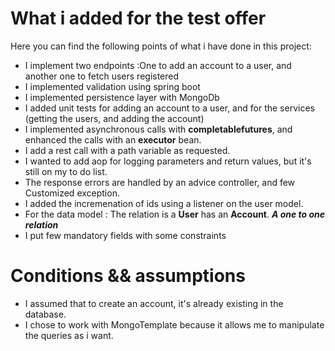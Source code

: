 
# What i added for the test offer

Here you can find the following points of what i have done in this project:

- I implement two endpoints :One to add an account to a user, and another one to fetch users registered
- I implemented validation using spring boot
- I implemented persistence layer with MongoDb
- I added unit tests for adding an account to a user, and for the services (getting the users, and adding the account)
- I implemented asynchronous calls with **completablefutures**, and enhanced the calls with an **executor** bean.
- I add a rest call with  a path variable as requested.
- I wanted to add aop for logging parameters and return values, but it's still on my to do list.
- The response errors are handled by an advice controller, and few Customized exception.
- I added the incremenation of ids using a listener on the user model.
- For the data model : The relation is a **User** has an **Account**. ***A one to one relation***
- I put few mandatory fields with some constraints

# Conditions && assumptions

- I assumed that to create an account, it's already existing in the database.
- I chose to work with MongoTemplate because it allows me to manipulate the queries as i want.
